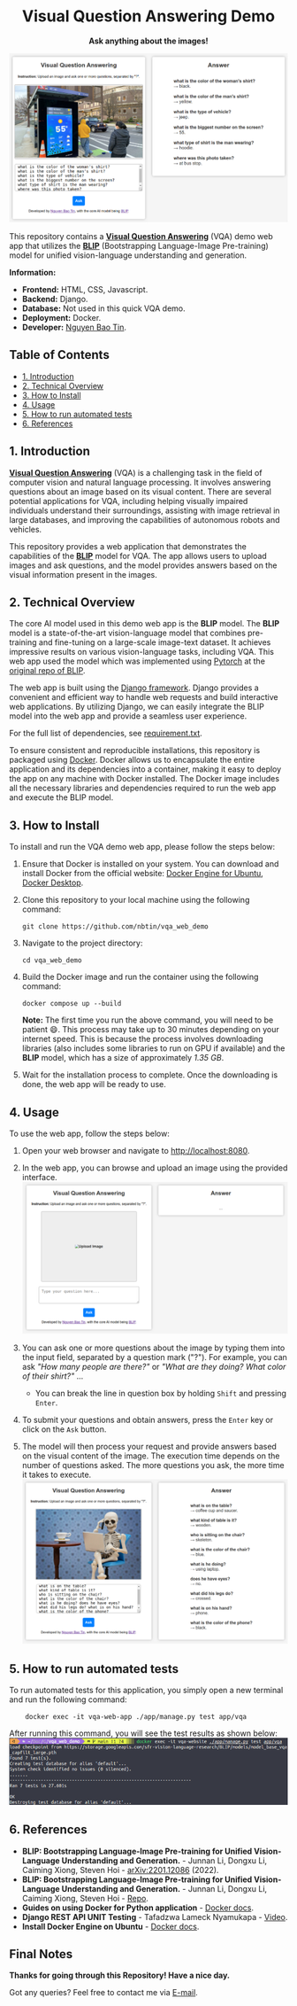 
<p align="center">
  <h1 align="center"> Visual Question Answering Demo</h1>
  <p align="center" style="font-weight: bold">Ask anything about the images!</p>
</p>

<img src="imgs/intro.png">

This repository contains a [**Visual Question Answering**](https://huggingface.co/tasks/visual-question-answering) (VQA) demo web app that utilizes the [**BLIP**](https://arxiv.org/abs/2201.12086) (Bootstrapping Language-Image Pre-training) model for unified vision-language understanding and generation. 

**Information:**
- **Frontend:** HTML, CSS, Javascript.
- **Backend:** Django.
- **Database:** Not used in this quick VQA demo.
- **Deployment:** Docker.
- **Developer:** [Nguyen Bao Tin](https://github.com/nbtin).




## Table of Contents
- [1. Introduction](#1-introduction)
- [2. Technical Overview](#2-technical-overview)
- [3. How to Install](#3-how-to-install)
- [4. Usage](#4-usage)
- [5. How to run automated tests](#5-how-to-run-automated-tests)
- [6. References](#6-references)

## 1. Introduction
[**Visual Question Answering**](https://huggingface.co/tasks/visual-question-answering) (VQA) is a challenging task in the field of computer vision and natural language processing. It involves answering questions about an image based on its visual content. There are several potential applications for VQA, including helping visually impaired individuals understand their surroundings, assisting with image retrieval in large databases, and improving the capabilities of autonomous robots and vehicles.

This repository provides a web application that demonstrates the capabilities of the [**BLIP**](https://arxiv.org/abs/2201.12086) model for VQA. The app allows users to upload images and ask questions, and the model provides answers based on the visual information present in the images.


## 2. Technical Overview
The core AI model used in this demo web app is the **BLIP** model. The **BLIP** model is a state-of-the-art vision-language model that combines pre-training and fine-tuning on a large-scale image-text dataset. It achieves impressive results on various vision-language tasks, including VQA. This web app used the model which was implemented using [Pytorch](https://pytorch.org/) at the [original repo of BLIP](https://github.com/salesforce/BLIP).

 <!-- For more details about the BLIP model, please refer to the following paper:

- Junnan Li, Dongxu Li, Caiming Xiong, Steven Hoi. "Bootstrapping Language-Image Pre-training for Unified Vision-Language Understanding and Generation." [arXiv:2201.12086](https://arxiv.org/abs/2201.12086) (2022). -->

The web app is built using the [Django framework](https://www.djangoproject.com/). Django provides a convenient and efficient way to handle web requests and build interactive web applications. By utilizing Django, we can easily integrate the BLIP model into the web app and provide a seamless user experience.

For the full list of dependencies, see [requirement.txt](requirements.txt).

To ensure consistent and reproducible installations, this repository is packaged using [Docker](https://www.docker.com/). Docker allows us to encapsulate the entire application and its dependencies into a container, making it easy to deploy the app on any machine with Docker installed. The Docker image includes all the necessary libraries and dependencies required to run the web app and execute the BLIP model.

## 3. How to Install
To install and run the VQA demo web app, please follow the steps below:

1. Ensure that Docker is installed on your system. You can download and install Docker from the official website: [Docker Engine for Ubuntu](https://docs.docker.com/engine/install/ubuntu/), [Docker Desktop](https://www.docker.com/products/docker-desktop/).

2. Clone this repository to your local machine using the following command:

   ```shell
   git clone https://github.com/nbtin/vqa_web_demo
   ```

3. Navigate to the project directory:

   ```shell
   cd vqa_web_demo
   ```

4. Build the Docker image and run the container using the following command:

   ```shell
   docker compose up --build
   ```

   **Note:** The first time you run the above command, you will need to be patient :smile:. This process may take up to 30 minutes depending on your internet speed. This is because the process involves downloading libraries (also includes some libraries to run on GPU if available) and the **BLIP** model, which has a size of approximately *1.35 GB*.

5. Wait for the installation process to complete. Once the downloading is done, the web app will be ready to use.

## 4. Usage
To use the web app, follow the steps below:

1. Open your web browser and navigate to [http://localhost:8080](http://localhost:8080).

2. In the web app, you can browse and upload an image using the provided interface.
    <img src="imgs/webUI.png">

3. You can ask one or more questions about the image by typing them into the input field, separated by a question mark ("?"). For example, you can ask *"How many people are there?"* or *"What are they doing? What color of their shirt?"* ...

   - You can break the line in question box by holding `Shift` and pressing `Enter`.

4. To submit your questions and obtain answers, press the `Enter` key or click on the `Ask` button.

5. The model will then process your request and provide answers based on the visual content of the image. The execution time depends on the number of questions asked. The more questions you ask, the more time it takes to execute.
    <img src="imgs/result.png">

## 5. How to run automated tests

To run automated tests for this application, you simply open a new terminal and run the following command:

```shell
    docker exec -it vqa-web-app ./app/manage.py test app/vqa
```

After running this command, you will see the test results as shown below:
<img src="imgs/tests.png">

## 6. References

- **BLIP: Bootstrapping Language-Image Pre-training for Unified Vision-Language Understanding and Generation.** - Junnan Li, Dongxu Li, Caiming Xiong, Steven Hoi - [arXiv:2201.12086](https://arxiv.org/abs/2201.12086) (2022).
- **BLIP: Bootstrapping Language-Image Pre-training for Unified Vision-Language Understanding and Generation.** - Junnan Li, Dongxu Li, Caiming Xiong, Steven Hoi - [Repo](https://github.com/salesforce/BLIP).
- **Guides on using Docker for Python application** - [Docker docs](https://docs.docker.com/language/python/).
- **Django REST API UNIT Testing** - Tafadzwa Lameck Nyamukapa - [Video](https://youtu.be/z6_v1UQ9Ht0).
- **Install Docker Engine on Ubuntu** - [Docker docs](https://docs.docker.com/engine/install/ubuntu/).

## Final Notes

**Thanks for going through this Repository! Have a nice day.**

Got any queries? Feel free to contact me via <a href = "mailto: baotin2402@gmail.com">E-mail</a>.